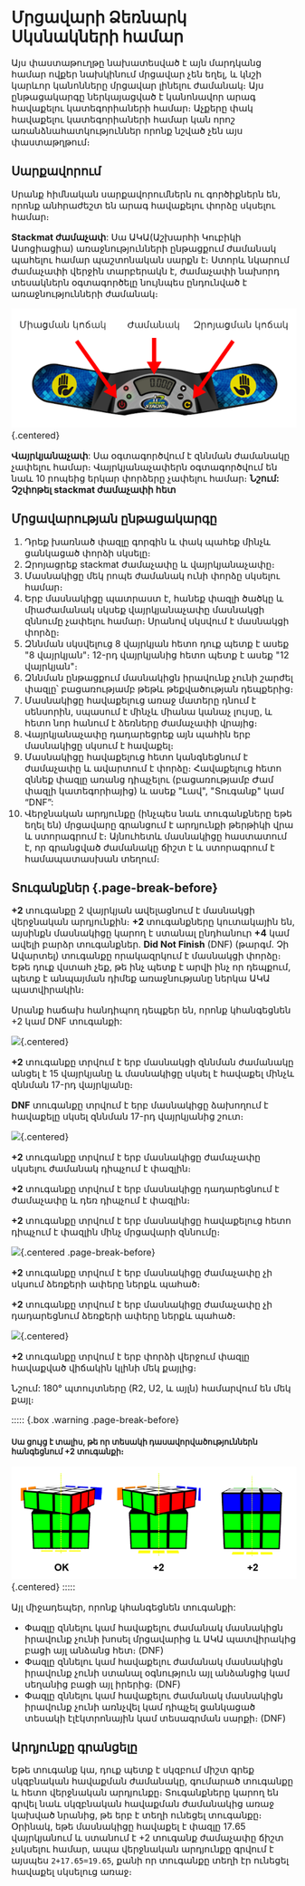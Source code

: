 # Մրցավարի Ձեռնարկ Սկսնակների համար

Այս փաստաթուղթը նախատեսված է այն մարդկանց համար ովքեր նախկինում մրցավար չեն եղել, և կնշի կարևոր կանոնները մրցավար լինելու ժամանակ։ Այս ընթացակարգը ներկայացված է կանոնավոր արագ հավաքելու կատեգորիաների համար։ Աչքերը փակ հավաքելու կատեգորիաների համար կան որոշ առանձնահատկություններ որոնք նշված չեն այս փաստաթղթում։

## Սարքավորում

Սրանք հիմնական սարքավորումներն ու գործիքներն են, որոնք անհրաժեշտ են արագ հավաքելու փորձը սկսելու համար։

**Stackmat ժամաչափ**: Սա ԱԿԱ(Աշխարհի Կուբիկի Ասոցիացիա) առաջնությունների ընթացքում ժամանակ պահելու համար պաշտոնական սարքն է։ Ստորև նկարում ժամաչափի վերջին տարբերակն է, ժամաչափի նախորդ տեսակներն օգտագործելը նույնպես ընդունված է առաջնությունների ժամանակ։

![](images/timer-am.png){.centered}

**Վայրկյանաչափ**: Սա օգտագործվում է զննման ժամանակը չափելու համար։ Վայրկյանաչափերն օգտագործվում են նաև 10 րոպեից երկար փորձերը չափելու համար։ **Նշում: Չշփոթել stackmat ժամաչափի հետ**

## Մրցավարության ընթացակարգը

1. Դրեք խառնած փազլը գորգին և փակ պահեք մինչև ցանկացած փորձի սկսելը։
2. Զրոյացրեք stackmat ժամաչափը և վայրկյանաչափը։
3. Մասնակիցը մեկ րոպե ժամանակ ունի փորձը սկսելու համար։
4. Երբ մասնակիցը պատրաստ է, հանեք փազլի ծածկը և միաժամանակ սկսեք վայրկյանաչափը մասնակցի զննումը չափելու համար։ Սրանով սկսվում է մասնակցի փորձը։
5. Զննման սկսվելուց 8 վայրկյան հետո դուք պետք է ասեք "8 վայրկյան"։ 12-րդ վայրկյանից հետո պետք է ասեք "12 վայրկյան"։
6. Զննման ընթացքում մասնակիցն իրավունք չունի շարժել փազլը՝ բացառությամբ թեթև թեքվածության դեպքերից։
7. Մասնակիցը հավաքելուց առաջ մատերը դնում է սենսորին, սպասում է մինչև միանա կանաչ լույսը, և հետո նոր հանում է ձեռները ժամաչափի վրայից։
8. Վայրկյանաչափը դադարեցրեք այն պահին երբ մասնակիցը սկսում է հավաքել։
9. Մասնակիցը հավաքելուց հետո կանգնեցնում է ժամաչափը և ավարտում է փորձը։ Հավաքելուց հետո զննեք փազլը առանց դիպչելու (բացառությամբ Ժամ փազլի կատեգորիայից) և ասեք "Լավ", "Տուգանք" կամ “DNF”:
10. Վերջնական արդյունքը (ինչպես նաև տուգանքները եթե եղել են) մրցավարը գրանցում է արդյունքի թերթիկի վրա և ստորագրում է։ Այնուհետև մասնակիցը հաստատում է, որ գրանցված ժամանակը ճիշտ է և ստորագրում է համապատասխան տեղում։

## Տուգանքներ {.page-break-before}

**+2** տուգանքը 2 վայրկյան ավելացնում է մասնակցի վերջնական արդյունքին։ **+2** տուգանքները կուտակային են, այսինքն մասնակիցը կարող է ստանալ ընդհանուր **+4** կամ ավելի բարձր տուգանքներ. **Did Not Finish** (DNF) (թարգմ․ Չի Ավարտել) տուգանքը որակազրկում է մասնակցի փորձը։ Եթե դուք վստահ չեք, թե ինչ պետք է արվի ինչ որ դեպքում, պետք է անպայման դիմեք առաջնությանը ներկա ԱԿԱ պատվիրակին։

Սրանք հաճախ հանդիպող դեպքեր են, որոնք կհանգեցնեն +2 կամ DNF տուգանքի:

![](images/penalty1.png){.centered}

**+2** տուգանքը տրվում է երբ մասնակցի զննման ժամանակը անցել է 15 վայրկյանը և մասնակիցը սկսել է հավաքել մինչև զննման 17-րդ վայրկյանը։

**DNF** տուգանքը տրվում է երբ մասնակիցը ձախողում է հավաքելը սկսել զննման 17-րդ վայրկյանից շուտ։

![](images/penalty2.png){.centered}

**+2** տուգանքը տրվում է երբ մասնակիցը ժամաչափը սկսելու ժամանակ դիպչում է փազլին։

**+2** տուգանքը տրվում է երբ մասնակիցը դադարեցնում է ժամաչափը և դեռ դիպչում է փազլին։

**+2** տուգանքը տրվում է երբ մասնակիցը հավաքելուց հետո դիպչում է փազլին մինչ մրցավարի զննումը։

![](images/penalty3.png){.centered .page-break-before}

**+2** տուգանքը տրվում է երբ մասնակիցը ժամաչափը չի սկսում ձեռքերի ափերը ներքև պահած։

**+2** տուգանքը տրվում է երբ մասնակիցը ժամաչափը չի դադարեցնում ձեռքերի ափերը ներքև պահած։

![](images/penalty4.png){.centered}

**+2** տուգանքը տրվում է երբ փորձի վերջում փազլը հավաքված վիճակին կլինի մեկ քայլից։

Նշում: 180° պտույտները (R2, U2, և այլն) համարվում են մեկ քայլ։

::::: {.box .warning .page-break-before}

#### Սա ցույց է տալիս, թե որ տեսակի դասավորվածություններն հանգեցնում +2 տուգանքի։

![](images/misalignments.png){.centered}
:::::

Այլ միջադեպեր, որոնք կհանգեցնեն տուգանքի:

- Փազլը զննելու կամ հավաքելու ժամանակ մասնակիցն իրավունք չունի խոսել մրցավարից և ԱԿԱ պատվիրակից բացի այլ անձանց հետ։ (DNF)
- Փազլը զննելու կամ հավաքելու ժամանակ մասնակիցն իրավունք չունի ստանալ օգնություն այլ անձանցից կամ սեղանից բացի այլ իրերից։ (DNF)
- Փազլը զննելու կամ հավաքելու ժամանակ մասնակիցն իրավունք չունի առնչվել կամ դիպչել ցանկացած տեսակի էլէկտրոնային կամ տեսագրման սարքի։ (DNF)

## Արդյունքը գրանցելը

Եթե տուգանք կա, դուք պետք է սկզբում միշտ գրեք սկզբնական հավաքման ժամանակը, գումարած տուգանքը և հետո վերջնական արդյունքը։ Տուգանքները կարող են գրվել նաև սկզբնական հավաքման ժամանակից առաջ կախված նրանից, թե երբ է տեղի ունեցել տուգանքը։ Օրինակ, եթե մասնակիցը հավաքել է փազլը 17․65 վայրկյանում և ստանում է +2 տուգանք ժամաչափը ճիշտ չսկսելու համար, ապա վերջնական արդյունքը գրվում է այսպես `2+17.65=19.65`, քանի որ տուգանքը տեղի էր ունեցել հավաքել սկսելուց առաջ։

<style>
  p {
    font-size: 16px;
  }
  li {
    font-size: 16px;
  }
</style>
